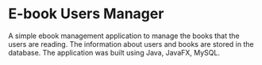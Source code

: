 # E-book Users Manager
A simple ebook management application to manage the books that the users are reading. The information about users and books are stored in the database.
The application was built using Java, JavaFX, MySQL.
